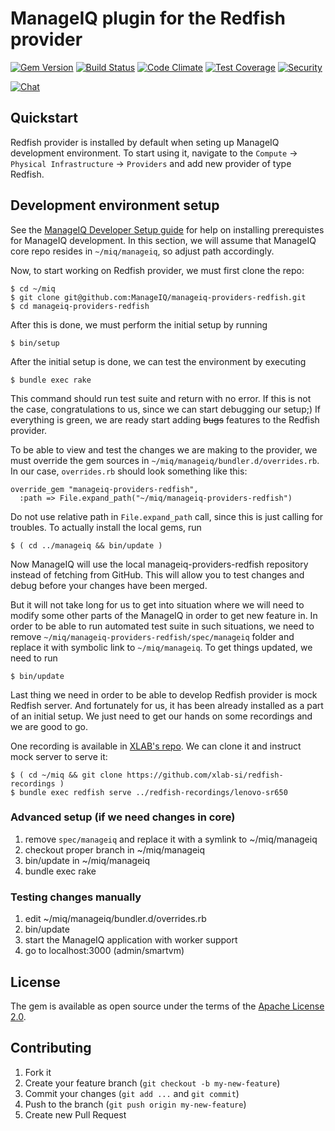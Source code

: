 # ManageIQ plugin for the Redfish provider

[![Gem Version](https://badge.fury.io/rb/manageiq-providers-redfish.svg)](http://badge.fury.io/rb/manageiq-providers-redfish)
[![Build Status](https://travis-ci.com/ManageIQ/manageiq-providers-redfish.svg?branch=master)](https://travis-ci.com/ManageIQ/manageiq-providers-redfish)
[![Code Climate](https://codeclimate.com/github/ManageIQ/manageiq-providers-redfish.svg)](https://codeclimate.com/github/ManageIQ/manageiq-providers-redfish)
[![Test Coverage](https://codeclimate.com/github/ManageIQ/manageiq-providers-redfish/badges/coverage.svg)](https://codeclimate.com/github/ManageIQ/manageiq-providers-redfish/coverage)
[![Security](https://hakiri.io/github/ManageIQ/manageiq-providers-redfish/master.svg)](https://hakiri.io/github/ManageIQ/manageiq-providers-redfish/master)

[![Chat](https://badges.gitter.im/Join%20Chat.svg)](https://gitter.im/ManageIQ/manageiq-providers-redfish?utm_source=badge&utm_medium=badge&utm_campaign=pr-badge&utm_content=badge)


## Quickstart

Redfish provider is installed by default when seting up ManageIQ development
environment. To start using it, navigate to the `Compute` ->
`Physical Infrastructure` -> `Providers` and add new provider of type Redfish.


## Development environment setup

See the [ManageIQ Developer Setup guide][dev-setup] for help on installing
prerequistes for ManageIQ development. In this section, we will assume that
ManageIQ core repo resides in `~/miq/manageiq`, so adjust path accordingly.

   [dev-setup]: https://manageiq.org/docs/guides/developer_setup
                (ManageIQ developer setup)

Now, to start working on Redfish provider, we must first clone the repo:

    $ cd ~/miq
    $ git clone git@github.com:ManageIQ/manageiq-providers-redfish.git
    $ cd manageiq-providers-redfish

After this is done, we must perform the initial setup by running

    $ bin/setup

After the initial setup is done, we can test the environment by executing

    $ bundle exec rake

This command should run test suite and return with no error. If this is not
the case, congratulations to us, since we can start debugging our setup;) If
everything is green, we are ready start adding ~~bugs~~ features to the
Redfish provider.

To be able to view and test the changes we are making to the provider, we must
override the gem sources in `~/miq/manageiq/bundler.d/overrides.rb`. In our
case, `overrides.rb` should look something like this:

    override_gem "manageiq-providers-redfish",
      :path => File.expand_path("~/miq/manageiq-providers-redfish")

Do not use relative path in `File.expand_path` call, since this is just
calling for troubles. To actually install the local gems, run

    $ ( cd ../manageiq && bin/update )

Now ManageIQ will use the local manageiq-providers-redfish repository instead
of fetching from GitHub. This will allow you to test changes and debug before
your changes have been merged.

But it will not take long for us to get into situation where we will need to
modify some other parts of the ManageIQ in order to get new feature in. In
order to be able to run automated test suite in such situations, we need to
remove `~/miq/manageiq-providers-redfish/spec/manageiq` folder and replace it
with symbolic link to `~/miq/manageiq`. To get things updated, we need to run

    $ bin/update

Last thing we need in order to be able to develop Redfish provider is mock
Redfish server. And fortunately for us, it has been already installed as a
part of an initial setup. We just need to get our hands on some recordings and
we are good to go.

One recording is available in [XLAB's repo][redfish-recordings]. We can clone
it and instruct mock server to serve it:

    $ ( cd ~/miq && git clone https://github.com/xlab-si/redfish-recordings )
    $ bundle exec redfish serve ../redfish-recordings/lenovo-sr650

   [redfish-recordings]: https://github.com/xlab-si/redfish-recordings
                         (XLAB's repo with Redfish recordings)


### Advanced setup (if we need changes in core)

 1. remove `spec/manageiq` and replace it with a symlink to ~/miq/manageiq
 2. checkout proper branch in ~/miq/manageiq
 3. bin/update in ~/miq/manageiq
 4. bundle exec rake

### Testing changes manually

 1. edit ~/miq/manageiq/bundler.d/overrides.rb
 2. bin/update
 3. start the ManageIQ application with worker support
 4. go to localhost:3000 (admin/smartvm)


## License

The gem is available as open source under the terms of the
[Apache License 2.0](http://www.apache.org/licenses/LICENSE-2.0).


## Contributing

1. Fork it
2. Create your feature branch (`git checkout -b my-new-feature`)
3. Commit your changes (`git add ...` and `git commit`)
4. Push to the branch (`git push origin my-new-feature`)
5. Create new Pull Request
